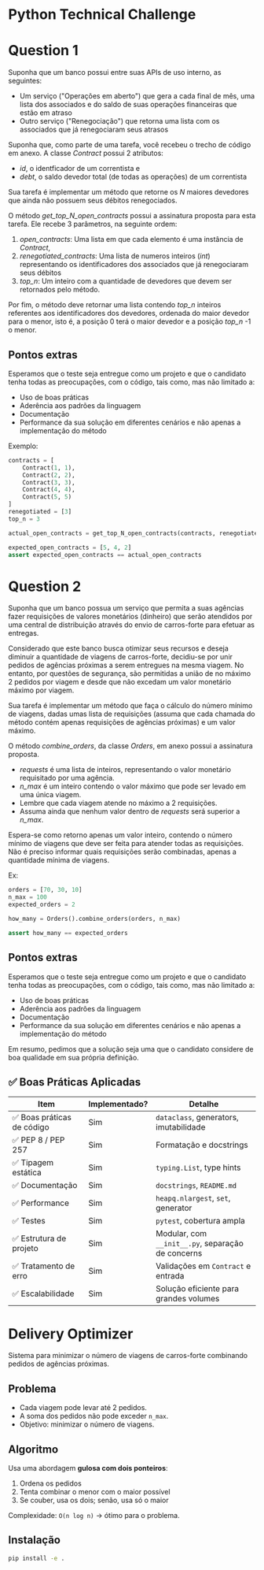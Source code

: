 # Python Technical Challenge


# Question 1

Suponha que um banco possui entre suas APIs de uso interno, as seguintes:
* Um serviço ("Operações em aberto") que gera a cada final de mês, uma lista dos associados e do saldo de suas operações 
financeiras que estão em atraso
* Outro serviço ("Renegociação") que retorna uma lista com os associados que já renegociaram seus atrasos

Suponha que, como parte de uma tarefa, você recebeu o trecho de código em anexo.
A classe <i>Contract</i> possui 2 atributos:
* <i>id</i>,  o identficador de um correntista e
* <i>debt</i>, o saldo devedor total (de todas as operações) de um correntista

Sua tarefa é implementar um método que retorne os <i>N</i> maiores devedores que ainda não possuem seus débitos renegociados.
 
O método <i>get_top_N_open_contracts</i> possui a assinatura proposta para esta tarefa. Ele recebe 3 parâmetros,
na seguinte ordem:
1. <i>open_contracts</i>: Uma lista em que cada elemento é uma instância de <i>Contract</i>,
2. <i>renegotiated_contracts</i>: Uma lista de numeros inteiros (<i>int</i>) representando os identificadores dos associados que já renegociaram seus débitos
3. <i>top_n</i>: Um inteiro com a quantidade de devedores que devem ser retornados pelo método.

Por fim, o método deve retornar uma lista contendo <i>top_n</i> inteiros referentes aos identificadores dos devedores,
ordenada do maior devedor para o menor, isto é, a posição 0 terá o maior devedor e a posição <i>top_n</i> -1 o menor.

## Pontos extras
Esperamos que o teste seja entregue como um projeto e que o candidato tenha todas as preocupações, com o código, tais como, mas não limitado a:
- Uso de boas práticas
- Aderência aos padrões da linguagem
- Documentação
- Performance da sua solução em diferentes cenários
e não apenas a implementação do método

Exemplo:
```python
contracts = [
    Contract(1, 1),
    Contract(2, 2),
    Contract(3, 3),
    Contract(4, 4),
    Contract(5, 5)
]
renegotiated = [3]
top_n = 3

actual_open_contracts = get_top_N_open_contracts(contracts, renegotiated, top_n)

expected_open_contracts = [5, 4, 2]
assert expected_open_contracts == actual_open_contracts
```


# Question 2

Suponha que um banco possua um serviço que permita a suas agências fazer requisições de valores monetários (dinheiro)
que serão atendidos por uma central de distribuição através do envio de carros-forte para efetuar as entregas.

Considerado que este banco busca otimizar seus recursos e deseja diminuir a quantidade de viagens de carros-forte,
decidiu-se por unir pedidos de agências próximas a serem entregues na mesma viagem. No entanto, por questões de segurança,
são permitidas a união de no máximo 2 pedidos por viagem e desde que não excedam um valor monetário máximo por viagem.

Sua tarefa é implementar um método que faça o cálculo do número mínimo de viagens, dadas umas lista de requisições
(assuma que cada chamada do método contém apenas requisições de agências próximas) e um valor máximo.

O método <i>combine_orders</i>, da classe <i>Orders</i>, em anexo possui a assinatura proposta.
* <i>requests</i> é uma lista de inteiros, representando o valor monetário requisitado por uma agência.
* <i>n_max</i> é um inteiro contendo o valor máximo que pode ser levado em uma única viagem.
* Lembre que cada viagem atende no máximo a 2 requisições.
* Assuma ainda que nenhum valor dentro de <i>requests</i> será superior a <i>n_max</i>.

Espera-se como retorno apenas um valor inteiro, contendo o número mínimo de viagens que deve ser 
feita para atender todas as requisições.
Não é preciso informar quais requisições serão combinadas, apenas a quantidade mínima de viagens.

Ex:
```python
orders = [70, 30, 10]
n_max = 100
expected_orders = 2

how_many = Orders().combine_orders(orders, n_max)

assert how_many == expected_orders
```


## Pontos extras
Esperamos que o teste seja entregue como um projeto e que o candidato tenha todas as preocupações, com o código, tais como, mas não limitado a:
- Uso de boas práticas
- Aderência aos padrões da linguagem
- Documentação
- Performance da sua solução em diferentes cenários
e não apenas a implementação do método

Em resumo, pedimos que a solução seja uma que o candidato considere de boa qualidade em sua própria definição.

## ✅ Boas Práticas Aplicadas

| Item | Implementado? | Detalhe |
|------|---------------|--------|
| ✅ Boas práticas de código | Sim | `dataclass`, generators, imutabilidade |
| ✅ PEP 8 / PEP 257 | Sim | Formatação e docstrings |
| ✅ Tipagem estática | Sim | `typing.List`, type hints |
| ✅ Documentação | Sim | `docstrings`, `README.md` |
| ✅ Performance | Sim | `heapq.nlargest`, `set`, generator |
| ✅ Testes | Sim | `pytest`, cobertura ampla |
| ✅ Estrutura de projeto | Sim | Modular, com `__init__.py`, separação de concerns |
| ✅ Tratamento de erro | Sim | Validações em `Contract` e entrada |
| ✅ Escalabilidade | Sim | Solução eficiente para grandes volumes |


# Delivery Optimizer

Sistema para minimizar o número de viagens de carros-forte combinando pedidos de agências próximas.

## Problema

- Cada viagem pode levar até 2 pedidos.
- A soma dos pedidos não pode exceder `n_max`.
- Objetivo: minimizar o número de viagens.

## Algoritmo

Usa uma abordagem **gulosa com dois ponteiros**:
1. Ordena os pedidos
2. Tenta combinar o menor com o maior possível
3. Se couber, usa os dois; senão, usa só o maior

Complexidade: `O(n log n)` → ótimo para o problema.

## Instalação

```bash
pip install -e .

